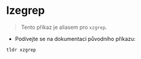 # lzegrep

> Tento příkaz je aliasem pro `xzgrep`.

- Podívejte se na dokumentaci původního příkazu:

`tldr xzgrep`
